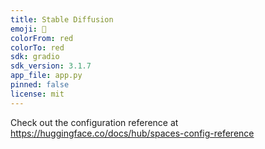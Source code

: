 ```yaml
---
title: Stable Diffusion
emoji: 🏃
colorFrom: red
colorTo: red
sdk: gradio
sdk_version: 3.1.7
app_file: app.py
pinned: false
license: mit
---
```


Check out the configuration reference at https://huggingface.co/docs/hub/spaces-config-reference
